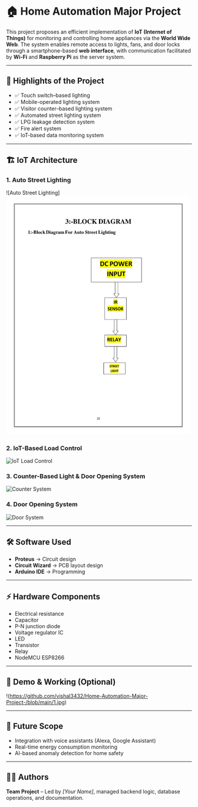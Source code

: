 # 🏠 Home Automation Major Project  

This project proposes an efficient implementation of **IoT (Internet of Things)** for monitoring and controlling home appliances via the **World Wide Web**. The system enables remote access to lights, fans, and door locks through a smartphone-based **web interface**, with communication facilitated by **Wi-Fi** and **Raspberry Pi** as the server system.  

---

## 🔑 Highlights of the Project  
- ✅ Touch switch–based lighting  
- ✅ Mobile-operated lighting system  
- ✅ Visitor counter–based lighting system  
- ✅ Automated street lighting system  
- ✅ LPG leakage detection system  
- ✅ Fire alert system  
- ✅ IoT-based data monitoring system  

---

## 🏗 IoT Architecture  

### 1. Auto Street Lighting  
![Auto Street Lighting]<img src="1.jpg" alt="Circuit Diagram" width="500">

### 2. IoT-Based Load Control  
![IoT Load Control](<img src="2.jpg" alt="Circuit Diagram" width="500">)  

### 3. Counter-Based Light & Door Opening System 
![Counter System](<img src="3.jpg" alt="Circuit Diagram" width="500">)

### 4. Door Opening System
![Door System](<img src="4.jpg" alt="Circuit Diagram" width="500">)

---

## 🛠 Software Used  
- **Proteus** → Circuit design  
- **Circuit Wizard** → PCB layout design  
- **Arduino IDE** → Programming  

---

## ⚡ Hardware Components  
- Electrical resistance  
- Capacitor  
- P-N junction diode  
- Voltage regulator IC  
- LED  
- Transistor  
- Relay  
- NodeMCU ESP8266  

---

## 📸 Demo & Working (Optional)  
!(https://github.com/vishal3432/Home-Automation-Major-Project-/blob/main/1.jpg)

---

## 🚀 Future Scope  
- Integration with voice assistants (Alexa, Google Assistant)  
- Real-time energy consumption monitoring  
- AI-based anomaly detection for home safety  

---

## 👨‍💻 Authors  
**Team Project** – Led by *[Your Name]*, managed backend logic, database operations, and documentation.  
